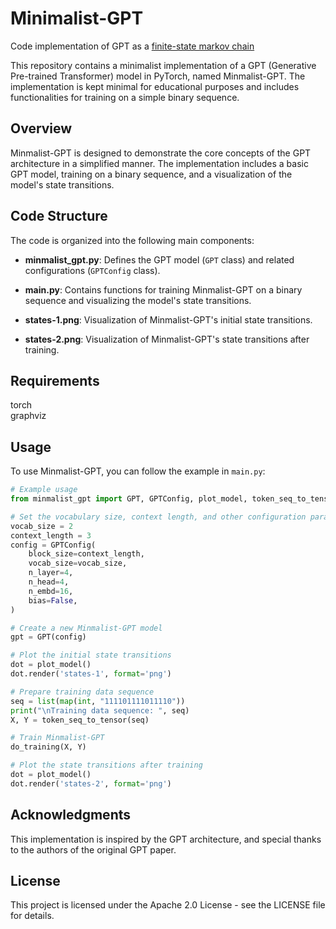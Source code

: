 # Minimalist-GPT
Code implementation of GPT as a [finite-state markov chain](https://colab.research.google.com/drive/1SiF0KZJp75rUeetKOWqpsA8clmHP6jMg#scrollTo=eNAcd1qYxZ1P)

This repository contains a minimalist implementation of a GPT (Generative Pre-trained Transformer) model in PyTorch, named Minmalist-GPT. The implementation is kept minimal for educational purposes and includes functionalities for training on a simple binary sequence.

## Overview

Minmalist-GPT is designed to demonstrate the core concepts of the GPT architecture in a simplified manner. The implementation includes a basic GPT model, training on a binary sequence, and a visualization of the model's state transitions.

## Code Structure

The code is organized into the following main components:

- **minmalist_gpt.py**: Defines the GPT model (`GPT` class) and related configurations (`GPTConfig` class).

- **main.py**: Contains functions for training Minmalist-GPT on a binary sequence and visualizing the model's state transitions.

- **states-1.png**: Visualization of Minmalist-GPT's initial state transitions.

- **states-2.png**: Visualization of Minmalist-GPT's state transitions after training.

## Requirements

torch<br>
graphviz

## Usage

To use Minmalist-GPT, you can follow the example in `main.py`:

```python
# Example usage
from minmalist_gpt import GPT, GPTConfig, plot_model, token_seq_to_tensor, do_training

# Set the vocabulary size, context length, and other configuration parameters
vocab_size = 2
context_length = 3
config = GPTConfig(
    block_size=context_length,
    vocab_size=vocab_size,
    n_layer=4,
    n_head=4,
    n_embd=16,
    bias=False,
)

# Create a new Minmalist-GPT model
gpt = GPT(config)

# Plot the initial state transitions
dot = plot_model()
dot.render('states-1', format='png')

# Prepare training data sequence
seq = list(map(int, "111101111011110"))
print("\nTraining data sequence: ", seq)
X, Y = token_seq_to_tensor(seq)

# Train Minmalist-GPT
do_training(X, Y)

# Plot the state transitions after training
dot = plot_model()
dot.render('states-2', format='png')
```
## Acknowledgments
This implementation is inspired by the GPT architecture, and special thanks to the authors of the original GPT paper.

## License
This project is licensed under the Apache 2.0 License - see the LICENSE file for details.
